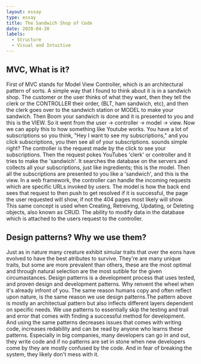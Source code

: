 ```yaml
---
layout: essay
type: essay
title: The Sandwich Shop of Code
date: 2020-04-30
labels:
  - Structure
  - Visual and Intuitive
---
```


## MVC, What is it?

First of MVC stands for Model View Controller, which is an architectural pattern of sorts. A simple way that I found to think about it is in a sandwich shop. The customer or the user thinks of what they want, then they tell the clerk or the CONTROLLER their order, (BLT, ham sandwich, etc), and then the clerk goes over to the sandwich station or MODEL to make your sandwich. Then Boom your sandwich is done and it is presented to you and this is the VIEW. So it went from the user -> controller -> model -> view. Now we can apply this to how something like Youtube works. You have a lot of subscriptions so you think, "Hey I want to see my subscriptions," and you click subscriptions, you then see all of your subscriptions. sounds simple right? The controller is the request made by the click to see your subscriptions. Then the request pokes YouTubes 'clerk' or controller and it tries to make the 'sandwich'. It searches the database on the servers and collects all your subscriptions, just like ingredients; this is the model. Then all the subscriptions are presented to you like a 'sandwich', and this is the view. In a web framework, the controller can handle the incoming requests which are specific URLs invoked by users. The model is how the back end sees that request to then push to get resolved if it is successful, the page the user requested will show, if not the 404 pages most likely will show. This same concept is used when Creating, Retreiving, Updating, or Deleting objects, also known as CRUD. The ability to modify data in the database which is attached to the users request to the controller. 

## Design patterns? Why we use them?

Just as in nature many creature exhibit simular traits that over the eons have evolved to have the best atributes to survive. They're are many unique traits, but some are more prevalent than others, these are the most optimal and through natural selection are the most sutible for the given circumastances. Design patterns is a development process that uses tested, and proven design and development patterns. Why renvent the wheel when it's already infront of you. The same reason humans copy and often reflect upon nature, is the same reason we use design patterns.The pattern above is mostly an architectual pattern but also inflects different layers dependent on specific needs. We use patterns to essentially skip the testing and trail and error that comes with finding a successful method for development. And using the same patterns decreases issues that comes with writing code, increases redability and can be read by anyone who learns these patterns. Especially in big companies, many developers can go in and out, they write code and if no patterns are set in stone when new developers come by they are mostly confused by the code. And in fear of breaking the system, they likely don't mess with it. 
